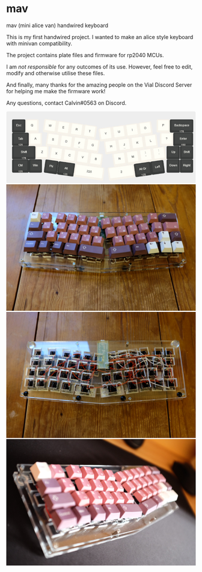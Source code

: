 # mav

mav (mini alice van) handwired keyboard

This is my first handwired project. I wanted to make an alice style keyboard with minivan compatibility.

The project contains plate files and firmware for rp2040 MCUs.

I am *not responsible* for any outcomes of its use. However, feel free to edit, modify and otherwise utilise these files.

And finally, many thanks for the amazing people on the Vial Discord Server for helping me make the firmware work!

Any questions, contact Calvin#0563 on Discord.

![mav](https://github.com/calvin-mcd/mav/blob/main/Images/Mini%20Alice%20Van.jpg)
![mav](https://github.com/calvin-mcd/mav/blob/main/Images/DSCF4488.JPG) 
![mav](https://github.com/calvin-mcd/mav/blob/main/Images/DSCF4490.JPG)
![mav](https://github.com/calvin-mcd/mav/blob/main/Images/DSCF4343.JPG) 
